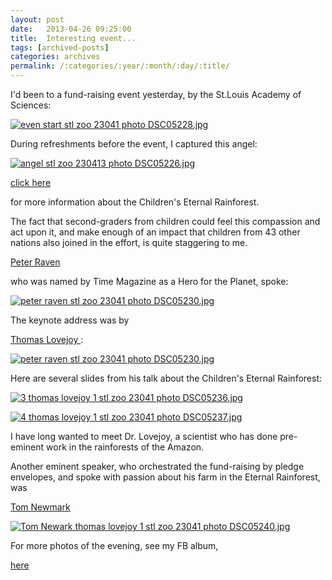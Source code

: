 ```yaml
---
layout: post
date:	2013-04-26 09:25:00
title:  Interesting event...
tags: [archived-posts]
categories: archives
permalink: /:categories/:year/:month/:day/:title/
---
```

I'd been to a fund-raising event yesterday, by the St.Louis Academy of Sciences:

<a href="http://s1264.photobucket.com/user/mnypx/media/DSC05228.jpg.html" target="_blank"><img src="http://i1264.photobucket.com/albums/jj483/mnypx/DSC05228.jpg" border="0" alt="even start stl zoo 23041 photo DSC05228.jpg"/></a>

During refreshments before the event, I captured this angel:

<a href="http://s1264.photobucket.com/user/mnypx/media/DSC05226.jpg.html" target="_blank"><img src="http://i1264.photobucket.com/albums/jj483/mnypx/DSC05226.jpg" border="0" alt="angel stl zoo 230413 photo DSC05226.jpg"/></a>


<a href="http://www.monteverdeinfo.com/monteverde-conservation-league/"> click here </a>

for more information about the Children's Eternal Rainforest.

The fact that second-graders from children could feel this compassion and act upon it, and make enough of  an impact that children from 43 other nations also joined in the effort, is quite staggering to me.

<a href="http://en.wikipedia.org/wiki/Peter_H._Raven"> Peter Raven </a>

who was named by Time Magazine as a Hero for the Planet, spoke:

<a href="http://s1264.photobucket.com/user/mnypx/media/DSC05230.jpg.html" target="_blank"><img src="http://i1264.photobucket.com/albums/jj483/mnypx/DSC05230.jpg" border="0" alt="peter raven stl zoo 23041 photo DSC05230.jpg"/></a>

 The keynote address was by

<a href="http://en.wikipedia.org/wiki/Thomas_Lovejoy"> Thomas Lovejoy </a>:

<a href="http://s1264.photobucket.com/user/mnypx/media/DSC05230.jpg.html" target="_blank"><img src="http://i1264.photobucket.com/albums/jj483/mnypx/DSC05230.jpg" border="0" alt="peter raven stl zoo 23041 photo DSC05230.jpg"/></a>

Here are several slides from his talk about the Children's Eternal Rainforest:

<a href="http://s1264.photobucket.com/user/mnypx/media/DSC05236.jpg.html" target="_blank"><img src="http://i1264.photobucket.com/albums/jj483/mnypx/DSC05236.jpg" border="0" alt="3 thomas lovejoy 1 stl zoo 23041 photo DSC05236.jpg"/></a>

<a href="http://s1264.photobucket.com/user/mnypx/media/DSC05237.jpg.html" target="_blank"><img src="http://i1264.photobucket.com/albums/jj483/mnypx/DSC05237.jpg" border="0" alt="4 thomas lovejoy 1 stl zoo 23041 photo DSC05237.jpg"/></a>

I have long wanted to meet Dr. Lovejoy, a scientist who has done pre-eminent work in the rainforests of the Amazon.

Another eminent speaker, who orchestrated the fund-raising by pledge envelopes, and spoke with passion about his farm in the Eternal Rainforest, was

<a href="http://www.newchapter.com/meet-tom-newmark"> Tom Newmark </a>

<a href="http://s1264.photobucket.com/user/mnypx/media/DSC05240.jpg.html" target="_blank"><img src="http://i1264.photobucket.com/albums/jj483/mnypx/DSC05240.jpg" border="0" alt="Tom Newark thomas lovejoy 1 stl zoo 23041 photo DSC05240.jpg"/></a>

For more photos of the evening, see my FB album,

<a href="https://www.facebook.com/media/set/?set=a.10151442685753878.1073741866.587058877&type=1"> here </a>
